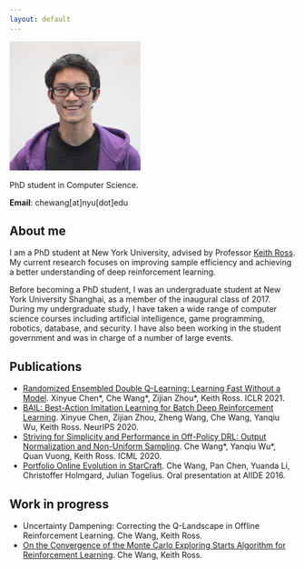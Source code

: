 ```yaml
---
layout: default
---
```


![CheWang](/other-figures/chewang-small.png)

PhD student in Computer Science.

**Email**: chewang[at]nyu[dot]edu

## About me

I am a PhD student at New York University, advised by Professor [Keith Ross](https://sites.google.com/nyu.edu/keithross/). 
My current research focuses on improving sample efficiency and achieving a better understanding of deep reinforcement learning. 

Before becoming a PhD student, I was an undergraduate student at New York University Shanghai, as a member of the inaugural class of 2017. During my undergraduate study, I have taken a wide range of computer science courses including artificial intelligence, game programming, robotics, database, and security. I have also been working in the student government and was in charge of a number of large events. 

## Publications
* [Randomized Ensembled Double Q-Learning: Learning Fast Without a Model](https://arxiv.org/abs/2101.05982). Xinyue Chen*, Che Wang*, Zijian Zhou*, Keith Ross. ICLR 2021. 
* [BAIL: Best-Action Imitation Learning for Batch Deep Reinforcement Learning](https://arxiv.org/abs/1910.12179). Xinyue Chen, Zijian Zhou, Zheng Wang, Che Wang, Yanqiu Wu, Keith Ross. NeurIPS 2020.
* [Striving for Simplicity and Performance in Off-Policy DRL: Output Normalization and Non-Uniform Sampling](https://arxiv.org/abs/1910.02208). Che Wang*, Yanqiu Wu*, Quan Vuong, Keith Ross. ICML 2020.
* [Portfolio Online Evolution in StarCraft](https://ojs.aaai.org/index.php/AIIDE/article/view/12862/12709). Che Wang, Pan Chen, Yuanda Li, Christoffer Holmgard, Julian Togelius. Oral presentation at AIIDE 2016. 

## Work in progress
* Uncertainty Dampening: Correcting the Q-Landscape in Offline Reinforcement Learning. Che Wang, Keith Ross. 
* [On the Convergence of the Monte Carlo Exploring Starts Algorithm for Reinforcement Learning](https://arxiv.org/abs/2002.03585). Che Wang, Keith Ross. 


